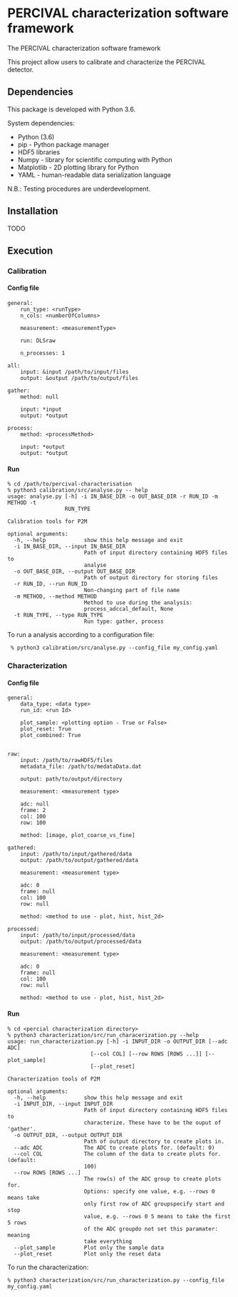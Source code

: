 # PERCIVAL characterization software framework

The PERCIVAL characterization software framework

This project allow users to calibrate and characterize the PERCIVAL detector.

## Dependencies

This package is developed with Python 3.6.

System dependencies:
  * Python (3.6)
  * pip - Python package manager
  * HDF5 libraries 
  * Numpy - library for scientific computing with Python   
  * Matplotlib - 2D plotting library for Python
  * YAML -  human-readable data serialization language 

N.B.: Testing procedures are underdevelopment.  

## Installation

TODO 

## Execution

### Calibration

#### Config file

```
general:
    run_type: <runType>
    n_cols: <numberOfColumns>
 
    measurement: <measurementType>
 
    run: DLSraw
 
    n_processes: 1
 
all:
    input: &input /path/to/input/files
    output: &output /path/to/output/files
 
gather:
    method: null
 
    input: *input
    output: *output
 
process:
    method: <processMethod>
 
    input: *output
    output: *output
```

#### Run

```
% cd /path/to/percival-characterisation
% python3 calibration/src/analyse.py -- help
usage: analyse.py [-h] -i IN_BASE_DIR -o OUT_BASE_DIR -r RUN_ID -m METHOD -t
                  RUN_TYPE
 
Calibration tools for P2M
 
optional arguments:
  -h, --help            show this help message and exit
  -i IN_BASE_DIR, --input IN_BASE_DIR
                        Path of input directory containing HDF5 files to
                        analyse
  -o OUT_BASE_DIR, --output OUT_BASE_DIR
                        Path of output directory for storing files
  -r RUN_ID, --run RUN_ID
                        Non-changing part of file name
  -m METHOD, --method METHOD
                        Method to use during the analysis:
                        process_adccal_default, None
  -t RUN_TYPE, --type RUN_TYPE
                        Run type: gather, process

```

To run a analysis according to a configuration file:

```
 % python3 calibration/src/analyse.py --config_file my_config.yaml
```


### Characterization

#### Config file

```
general:
    data_type: <data type>
    run_id: <run Id>
 
    plot_sample: <plotting option - True or False>
    plot_reset: True
    plot_combined: True
 
 
raw:
    input: /path/to/rawHDF5/files
    metadata_file: /path/to/medataData.dat
 
    output: path/to/output/directory
     
    measurement: <measurement type>
 
    adc: null
    frame: 2
    col: 100
    row: 100
 
    method: [image, plot_coarse_vs_fine]
 
gathered:
    input: /path/to/input/gathered/data
    output: /path/to/output/gathered/data
 
    measurement: <measurement type>
 
    adc: 0
    frame: null
    col: 100
    row: null
 
    method: <method to use - plot, hist, hist_2d>
 
processed:
    input: /path/to/input/processed/data
    output: /path/to/output/processed/data
 
    measurement: <measurement type>
 
    adc: 0
    frame: null
    col: 100
    row: null
 
    method: <method to use - plot, hist, hist_2d>
```

#### Run

```
% cd <percial characterization directory>
% python3 characterization/src/run_characerization.py --help
usage: run_characterization.py [-h] -i INPUT_DIR -o OUTPUT_DIR [--adc ADC]
                          [--col COL] [--row ROWS [ROWS ...]] [--plot_sample]
                          [--plot_reset]
 
Characterization tools of P2M
 
optional arguments:
  -h, --help            show this help message and exit
  -i INPUT_DIR, --input INPUT_DIR
                        Path of input directory containing HDF5 files to
                        characterize. These have to be the ouput of 'gather'.
  -o OUTPUT_DIR, --output OUTPUT_DIR
                        Path of output directory to create plots in.
  --adc ADC             The ADC to create plots for. (default: 0)
  --col COL             The column of the data to create plots for. (default:
                        100)
  --row ROWS [ROWS ...]
                        The row(s) of the ADC group to create plots for.
                        Options: specify one value, e.g. --rows 0 means take
                        only first row of ADC groupspecify start and stop
                        value, e.g. --rows 0 5 means to take the first 5 rows
                        of the ADC groupdo not set this paramater: meaning
                        take everything
  --plot_sample         Plot only the sample data
  --plot_reset          Plot only the reset data
```

To run the characterization: 

```
% python3 characterization/src/run_characterization.py --config_file my_config.yaml
```
